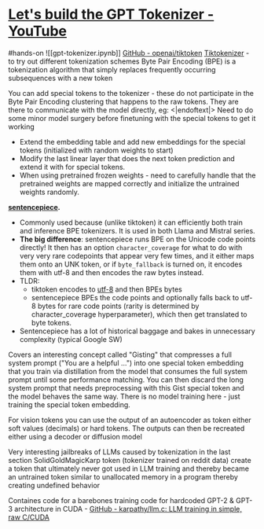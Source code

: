 # [Let's build the GPT Tokenizer - YouTube](https://www.youtube.com/watch?v=zduSFxRajkE)

#hands-on ![[gpt-tokenizer.ipynb]]
[GitHub - openai/tiktoken](https://github.com/openai/tiktoken/tree/c0ba74c238d18b4824c25f3c27fc8698055b9a76)
[Tiktokenizer](https://tiktokenizer.vercel.app/?model=gpt2) - to try out different tokenization schemes
Byte Pair Encoding (BPE) is a tokenization algorithm that simply replaces frequently occurring subsequences with a new token

You can add special tokens to the tokenizer - these do not participate in the Byte Pair Encoding clustering that happens to the raw tokens. They are there to communicate with the model directly, eg: <|endoftext|>
Need to do some minor model surgery before finetuning with the special tokens to get it working

- Extend the embedding table and add new embeddings for the special tokens (initialized with random weights to start)
- Modify the last linear layer that does the next token prediction and extend it with for special tokens.
- When using pretrained frozen weights - need to carefully handle that the pretrained weights are mapped correctly and initialize the untrained weights randomly.

**[sentencepiece](https://github.com/google/sentencepiece).**

- Commonly used because (unlike tiktoken) it can efficiently both train and inference BPE tokenizers. It is used in both Llama and Mistral series.
- **The big difference**: sentencepiece runs BPE on the Unicode code points directly! It then has an option `character_coverage` for what to do with very very rare codepoints that appear very few times, and it either maps them onto an UNK token, or if `byte_fallback` is turned on, it encodes them with utf-8 and then encodes the raw bytes instead.
- TLDR:
	- tiktoken encodes to [utf-8](https://en.wikipedia.org/wiki/UTF-8) and then BPEs bytes
	- sentencepiece BPEs the code points and optionally falls back to utf-8 bytes for rare code points (rarity is determined by character_coverage hyperparameter), which then get translated to byte tokens.
- Sentencepiece has a lot of historical baggage and bakes in unnecessary complexity (typical Google SW)

Covers an interesting concept called "Gisting" that compresses a full system prompt ("You are a helpful ...") into one special token embedding that you train via distillation from the model that consumes the full system prompt until some performance matching. You can then discard the long system prompt that needs preprocessing with this Gist special token and the model behaves the same way. There is no model training here - just training the special token embedding.

For vision tokens you can use the output of an autoencoder as token either soft values (decimals) or hard tokens. The outputs can then be recreated either using a decoder or diffusion model

Very interesting jailbreaks of LLMs caused by tokenization in the last section
SolidGoldMagicKarp token (tokenizer trained on reddit data) create a token that ultimately never got used in LLM training and thereby became an untrained token similar to unallocated memory in a program thereby creating undefined behavior

Containes code for a barebones training code for hardcoded GPT-2 & GPT-3 architecture in CUDA - [GitHub - karpathy/llm.c: LLM training in simple, raw C/CUDA](https://github.com/karpathy/llm.c)

